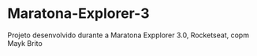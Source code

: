 # Maratona-Explorer-3
Projeto desenvolvido durante a Maratona Expplorer 3.0, Rocketseat, copm Mayk Brito
